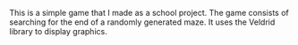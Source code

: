 This is a simple game that I made as a school project. The game consists of searching for the end of a randomly generated maze. It uses the Veldrid library to display graphics.